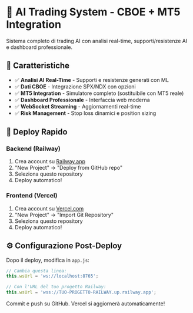 # 🤖 AI Trading System - CBOE + MT5 Integration

Sistema completo di trading AI con analisi real-time, supporti/resistenze AI e dashboard professionale.

## 🌟 Caratteristiche

- ✅ **Analisi AI Real-Time** - Supporti e resistenze generati con ML
- ✅ **Dati CBOE** - Integrazione SPX/NDX con opzioni
- ✅ **MT5 Integration** - Simulatore completo (sostituibile con MT5 reale)
- ✅ **Dashboard Professionale** - Interfaccia web moderna
- ✅ **WebSocket Streaming** - Aggiornamenti real-time
- ✅ **Risk Management** - Stop loss dinamici e position sizing

## 🚀 Deploy Rapido

### Backend (Railway)
1. Crea account su [Railway.app](https://railway.app)
2. "New Project" → "Deploy from GitHub repo"  
3. Seleziona questo repository
4. Deploy automatico!

### Frontend (Vercel)
1. Crea account su [Vercel.com](https://vercel.com)
2. "New Project" → "Import Git Repository"
3. Seleziona questo repository
4. Deploy automatico!

## ⚙️ Configurazione Post-Deploy

Dopo il deploy, modifica in `app.js`:

```javascript
// Cambia questa linea:
this.wsUrl = 'ws://localhost:8765';

// Con l'URL del tuo progetto Railway:
this.wsUrl = 'wss://TUO-PROGETTO-RAILWAY.up.railway.app';
```

Commit e push su GitHub. Vercel si aggiornerà automaticamente!